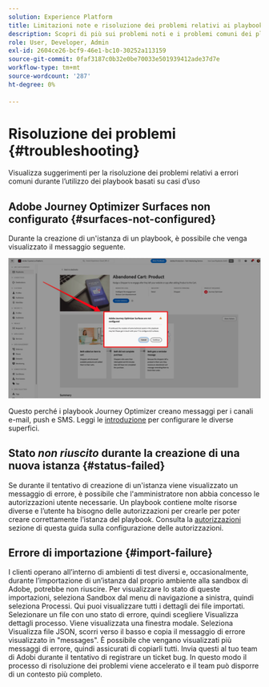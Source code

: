 ```yaml
---
solution: Experience Platform
title: Limitazioni note e risoluzione dei problemi relativi ai playbook
description: Scopri di più sui problemi noti e i problemi comuni dei playbook e come risolverli
role: User, Developer, Admin
exl-id: 2604ce26-bcf9-46e1-bc10-30252a113159
source-git-commit: 0faf3187c0b32e0be70033e501939412ade37d7e
workflow-type: tm+mt
source-wordcount: '287'
ht-degree: 0%

---
```



# Risoluzione dei problemi {#troubleshooting}

Visualizza suggerimenti per la risoluzione dei problemi relativi a errori comuni durante l’utilizzo dei playbook basati su casi d’uso

## Adobe Journey Optimizer Surfaces non configurato {#surfaces-not-configured}

Durante la creazione di un&#39;istanza di un playbook, è possibile che venga visualizzato il messaggio seguente.

![Risoluzione dei problemi](/help/use-case-playbooks/assets/playbooks/troubleshooting/troubleshooting-ajo.png)

Questo perché i playbook Journey Optimizer creano messaggi per i canali e-mail, push e SMS. Leggi le [introduzione](/help/use-case-playbooks/playbooks/get-started.md#configure-sandbox-and-channel-surfaces-in-journey-optimizer) per configurare le diverse superfici.

## Stato *non riuscito* durante la creazione di una nuova istanza {#status-failed}

Se durante il tentativo di creazione di un&#39;istanza viene visualizzato un messaggio di errore, è possibile che l&#39;amministratore non abbia concesso le autorizzazioni utente necessarie. Un playbook contiene molte risorse diverse e l’utente ha bisogno delle autorizzazioni per crearle per poter creare correttamente l’istanza del playbook. Consulta la [autorizzazioni](/help/use-case-playbooks/playbooks/get-started.md#grant-your-team-the-required-access-permissions) sezione di questa guida sulla configurazione delle autorizzazioni.

## Errore di importazione {#import-failure}

I clienti operano all’interno di ambienti di test diversi e, occasionalmente, durante l’importazione di un’istanza dal proprio ambiente alla sandbox di Adobe, potrebbe non riuscire. Per visualizzare lo stato di queste importazioni, seleziona Sandbox dal menu di navigazione a sinistra, quindi seleziona Processi. Qui puoi visualizzare tutti i dettagli dei file importati. Selezionare un file con uno stato di errore, quindi scegliere Visualizza dettagli processo. Viene visualizzata una finestra modale. Seleziona Visualizza file JSON, scorri verso il basso e copia il messaggio di errore visualizzato in &quot;messages&quot;. È possibile che vengano visualizzati più messaggi di errore, quindi assicurati di copiarli tutti. Invia questi al tuo team di Adobi durante il tentativo di registrare un ticket bug. In questo modo il processo di risoluzione dei problemi viene accelerato e il team può disporre di un contesto più completo.
